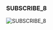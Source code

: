 ### SUBSCRIBE_8




![SUBSCRIBE_8](https://user-images.githubusercontent.com/116869307/214154329-cacd2ec6-c2d9-4fe2-a794-99f801103299.png)














































